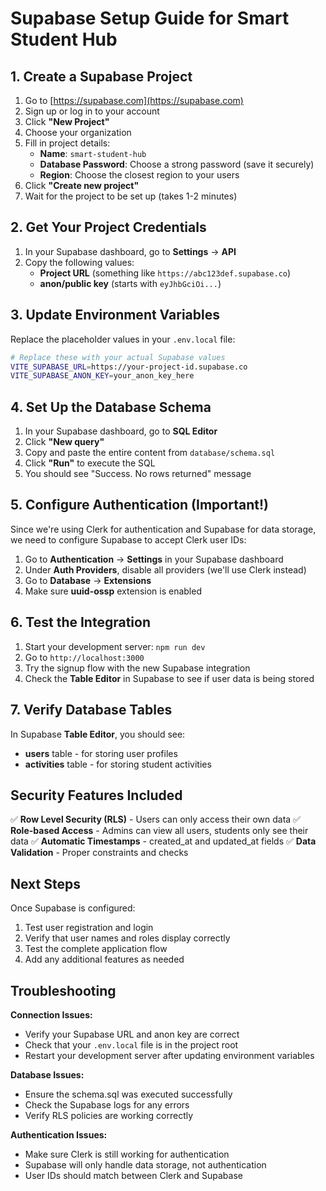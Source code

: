 # Supabase Setup Guide for Smart Student Hub

## 1. Create a Supabase Project

1. Go to [https://supabase.com](https://supabase.com)
2. Sign up or log in to your account
3. Click **"New Project"**
4. Choose your organization
5. Fill in project details:
   - **Name**: `smart-student-hub`
   - **Database Password**: Choose a strong password (save it securely)
   - **Region**: Choose the closest region to your users
6. Click **"Create new project"**
7. Wait for the project to be set up (takes 1-2 minutes)

## 2. Get Your Project Credentials

1. In your Supabase dashboard, go to **Settings** → **API**
2. Copy the following values:
   - **Project URL** (something like `https://abc123def.supabase.co`)
   - **anon/public key** (starts with `eyJhbGciOi...`)

## 3. Update Environment Variables

Replace the placeholder values in your `.env.local` file:

```bash
# Replace these with your actual Supabase values
VITE_SUPABASE_URL=https://your-project-id.supabase.co
VITE_SUPABASE_ANON_KEY=your_anon_key_here
```

## 4. Set Up the Database Schema

1. In your Supabase dashboard, go to **SQL Editor**
2. Click **"New query"**
3. Copy and paste the entire content from `database/schema.sql`
4. Click **"Run"** to execute the SQL
5. You should see "Success. No rows returned" message

## 5. Configure Authentication (Important!)

Since we're using Clerk for authentication and Supabase for data storage, we need to configure Supabase to accept Clerk user IDs:

1. Go to **Authentication** → **Settings** in your Supabase dashboard
2. Under **Auth Providers**, disable all providers (we'll use Clerk instead)
3. Go to **Database** → **Extensions**
4. Make sure **uuid-ossp** extension is enabled

## 6. Test the Integration

1. Start your development server: `npm run dev`
2. Go to `http://localhost:3000`
3. Try the signup flow with the new Supabase integration
4. Check the **Table Editor** in Supabase to see if user data is being stored

## 7. Verify Database Tables

In Supabase **Table Editor**, you should see:
- **users** table - for storing user profiles
- **activities** table - for storing student activities

## Security Features Included

✅ **Row Level Security (RLS)** - Users can only access their own data
✅ **Role-based Access** - Admins can view all users, students only see their data
✅ **Automatic Timestamps** - created_at and updated_at fields
✅ **Data Validation** - Proper constraints and checks

## Next Steps

Once Supabase is configured:
1. Test user registration and login
2. Verify that user names and roles display correctly
3. Test the complete application flow
4. Add any additional features as needed

## Troubleshooting

**Connection Issues:**
- Verify your Supabase URL and anon key are correct
- Check that your `.env.local` file is in the project root
- Restart your development server after updating environment variables

**Database Issues:**
- Ensure the schema.sql was executed successfully
- Check the Supabase logs for any errors
- Verify RLS policies are working correctly

**Authentication Issues:**
- Make sure Clerk is still working for authentication
- Supabase will only handle data storage, not authentication
- User IDs should match between Clerk and Supabase